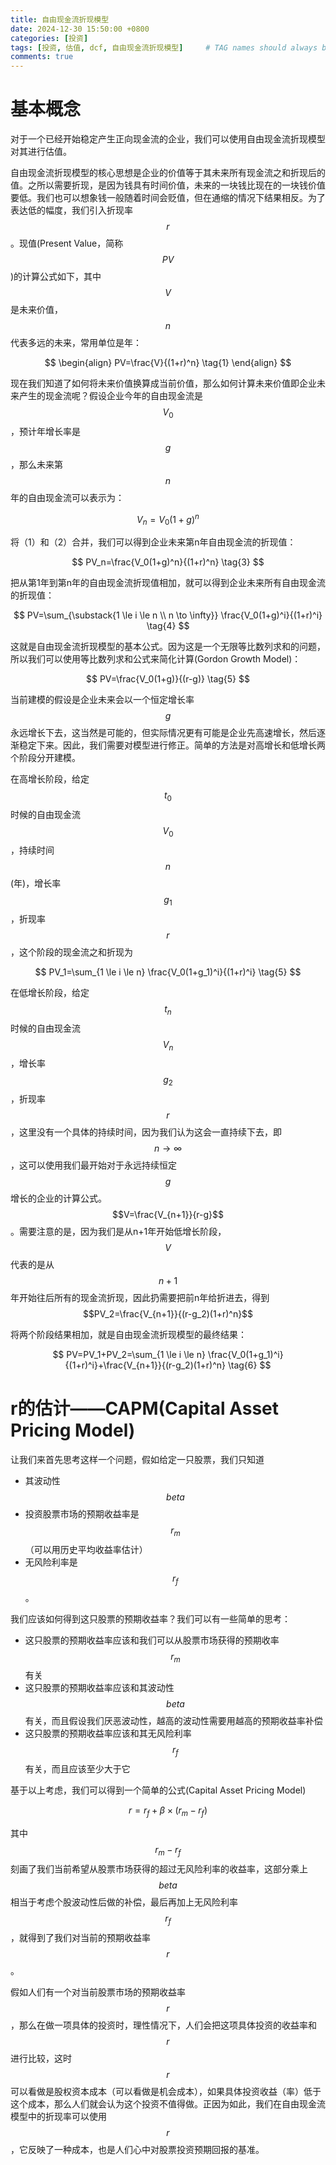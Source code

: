```yaml
---
title: 自由现金流折现模型
date: 2024-12-30 15:50:00 +0800
categories: [投资]
tags: [投资, 估值, dcf, 自由现金流折现模型]     # TAG names should always be lowercase
comments: true
---
```


<script src="https://cdn.mathjax.org/mathjax/latest/MathJax.js?config=TeX-AMS-MML_HTMLorMML" type="text/javascript"></script>

# 基本概念

对于一个已经开始稳定产生正向现金流的企业，我们可以使用自由现金流折现模型对其进行估值。

自由现金流折现模型的核心思想是企业的价值等于其未来所有现金流之和折现后的值。之所以需要折现，是因为钱具有时间价值，未来的一块钱比现在的一块钱价值要低。我们也可以想象钱一般随着时间会贬值，但在通缩的情况下结果相反。为了表达低的幅度，我们引入折现率$$r$$。现值(Present Value，简称$$PV$$)的计算公式如下，其中$$V$$是未来价值，$$n$$代表多远的未来，常用单位是年：

$$
\begin{align}
PV=\frac{V}{(1+r)^n} \tag{1}
\end{align}
$$


现在我们知道了如何将未来价值换算成当前价值，那么如何计算未来价值即企业未来产生的现金流呢？假设企业今年的自由现金流是$$V_0$$，预计年增长率是$$g$$，那么未来第$$n$$年的自由现金流可以表示为：

$$
V_n={V_0}(1+g)^n \tag{2}
$$

将（1）和（2）合并，我们可以得到企业未来第n年自由现金流的折现值：

$$
PV_n=\frac{V_0(1+g)^n}{(1+r)^n} \tag{3}
$$

把从第1年到第n年的自由现金流折现值相加，就可以得到企业未来所有自由现金流的折现值：

$$
PV=\sum_{\substack{1 \le i \le n \\ n \to \infty}} \frac{V_0(1+g)^i}{(1+r)^i} \tag{4}
$$

这就是自由现金流折现模型的基本公式。因为这是一个无限等比数列求和的问题，所以我们可以使用等比数列求和公式来简化计算(Gordon Growth Model)：

$$
PV=\frac{V_0(1+g)}{(r-g)} \tag{5}
$$

当前建模的假设是企业未来会以一个恒定增长率$$g$$永远增长下去，这当然是可能的，但实际情况更有可能是企业先高速增长，然后逐渐稳定下来。因此，我们需要对模型进行修正。简单的方法是对高增长和低增长两个阶段分开建模。

在高增长阶段，给定$$t_0$$时候的自由现金流$$V_0$$，持续时间$$n$$(年)，增长率$$g_1$$，折现率$$r$$，这个阶段的现金流之和折现为

$$
PV_1=\sum_{1 \le i \le n} \frac{V_0(1+g_1)^i}{(1+r)^i} \tag{5}
$$

在低增长阶段，给定$$t_n$$时候的自由现金流$$V_n$$，增长率$$g_2$$，折现率$$r$$，这里没有一个具体的持续时间，因为我们认为这会一直持续下去，即$$n \to \infty$$，这可以使用我们最开始对于永远持续恒定$$g$$增长的企业的计算公式。$$V=\frac{V_{n+1}}{r-g}$$。需要注意的是，因为我们是从n+1年开始低增长阶段，$$V$$代表的是从$$n+1$$年开始往后所有的现金流折现，因此扔需要把前n年给折进去，得到$$PV_2=\frac{V_{n+1}}{(r-g_2)(1+r)^n}$$

将两个阶段结果相加，就是自由现金流折现模型的最终结果：

$$
PV=PV_1+PV_2=\sum_{1 \le i \le n} \frac{V_0(1+g_1)^i}{(1+r)^i}+\frac{V_{n+1}}{(r-g_2)(1+r)^n} \tag{6}
$$

# r的估计——CAPM(Capital Asset Pricing Model)

让我们来首先思考这样一个问题，假如给定一只股票，我们只知道
- 其波动性$$beta$$
- 投资股票市场的预期收益率是$$r_m$$（可以用历史平均收益率估计）
- 无风险利率是$$r_f$$。

我们应该如何得到这只股票的预期收益率？我们可以有一些简单的思考：
- 这只股票的预期收益率应该和我们可以从股票市场获得的预期收率$$r_m$$有关
- 这只股票的预期收益率应该和其波动性$$beta$$有关，而且假设我们厌恶波动性，越高的波动性需要用越高的预期收益率补偿
- 这只股票的预期收益率应该和其无风险利率$$r_f$$有关，而且应该至少大于它

基于以上考虑，我们可以得到一个简单的公式(Capital Asset Pricing Model)

$$
r=r_f + \beta \times (r_m - r_f) \tag{7}
$$

其中$$r_m - r_f$$刻画了我们当前希望从股票市场获得的超过无风险利率的收益率，这部分乘上$$beta$$相当于考虑个股波动性后做的补偿，最后再加上无风险利率$$r_f$$，就得到了我们对当前的预期收益率$$r$$。

假如人们有一个对当前股票市场的预期收益率$$r$$，那么在做一项具体的投资时，理性情况下，人们会把这项具体投资的收益率和$$r$$进行比较，这时$$r$$可以看做是股权资本成本（可以看做是机会成本），如果具体投资收益（率）低于这个成本，那么人们就会认为这个投资不值得做。正因为如此，我们在自由现金流模型中的折现率可以使用$$r$$，它反映了一种成本，也是人们心中对股票投资预期回报的基准。